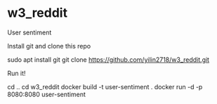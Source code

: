 # w3_reddit

User sentiment 


Install git and clone this repo

sudo apt install git
git clone https://github.com/yilin2718/w3_reddit.git

Run it!

cd ..
cd w3_reddit
docker build -t user-sentiment .
docker run -d -p 8080:8080 user-sentiment

